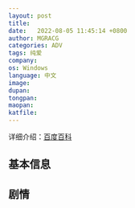 ```yaml
---
layout: post
title:  
date:   2022-08-05 11:45:14 +0800
author: MGRACG
categories: ADV
tags: 纯爱
company: 
os: Windows
language: 中文
image: 
dupan: 
tongpan: 
maopan: 
katfile: 
---
```




详细介绍：[百度百科]()

## 基本信息



## 剧情

